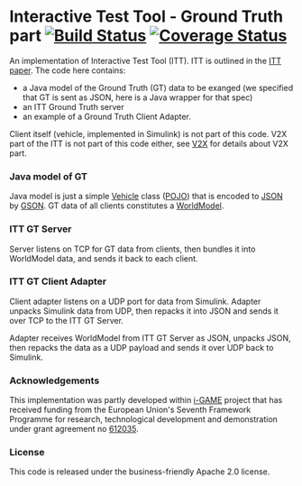 # Interactive Test Tool - Ground Truth part [![Build Status](https://travis-ci.org/alexvoronov/itt-gt.svg?branch=master)](https://travis-ci.org/alexvoronov/itt-gt) [![Coverage Status](https://coveralls.io/repos/alexvoronov/itt-gt/badge.svg?branch=master)](https://coveralls.io/r/alexvoronov/itt-gt?branch=master)

An implementation of Interactive Test Tool (ITT). ITT is outlined in the [ITT paper](https://raw.githubusercontent.com/alexvoronov/itt-gt/master/doc/Interactive.Test.Tool.preprint.pdf). The code here contains:

  - a Java model of the Ground Truth (GT) data to be exanged (we specified that GT is sent as JSON, here is a Java wrapper for that spec)
  - an ITT Ground Truth server
  - an example of a Ground Truth Client Adapter. 


Client itself (vehicle, implemented in Simulink) is not part of this code. V2X part of the ITT is not part of this code either, see [V2X](https://github.com/alexvoronov/itt-gt/blob/master/doc/V2X.md) for details about V2X part.


### Java model of GT

Java model is just a simple [Vehicle](https://github.com/alexvoronov/itt-gt/blob/master/src/main/java/net/gcdc/ittgt/model/Vehicle.java) class ([POJO](http://en.wikipedia.org/wiki/Plain_Old_Java_Object)) that is encoded to [JSON](http://en.wikipedia.org/wiki/JSON) by [GSON](https://github.com/google/gson). GT data of all clients constitutes a [WorldModel](https://github.com/alexvoronov/itt-gt/blob/master/src/main/java/net/gcdc/ittgt/model/WorldModel.java).

### ITT GT Server

Server listens on TCP for GT data from clients, then bundles it into WorldModel data, and sends it back to each client.

### ITT GT Client Adapter

Client adapter listens on a UDP port for data from Simulink. Adapter unpacks Simulink data from UDP, then repacks it into JSON and sends it over TCP to the ITT GT Server. 

Adapter receives WorldModel from ITT GT Server as JSON, unpacks JSON, then repacks the data as a UDP payload and sends it over UDP back to Simulink.


### Acknowledgements
This implementation was partly developed within [i-GAME](http://gcdc.net/i-game) project that has received funding from the European Union's Seventh Framework Programme for research, technological development and demonstration under grant agreement no [612035](http://cordis.europa.eu/project/rcn/110506_en.html).


### License

This code is released under the business-friendly Apache 2.0 license.
